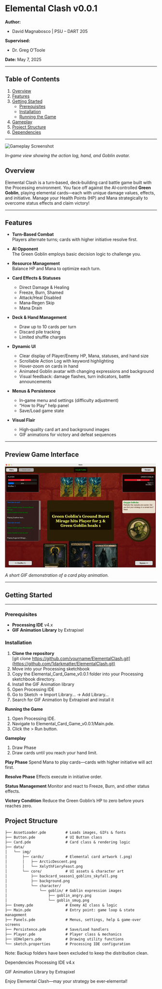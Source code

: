 # Elemental Clash v0.0.1

**Author:**  
- David Magnabosco | PSU – DART 205
  
**Supervised:**    
- Dr. Greg O’Toole  

**Date:** May 7, 2025  

---

## Table of Contents

1. [Overview](#overview)  
2. [Features](#features)  
3. [Getting Started](#getting-started)  
   - [Prerequisites](#prerequisites)  
   - [Installation](#installation)  
   - [Running the Game](#running-the-game)  
4. [Gameplay](#gameplay)  
5. [Project Structure](#project-structure)  
6. [Dependencies](#dependencies)  

---

<img src="screencap1.png" alt="Gameplay Screenshot" width="500"> 

*In‑game view showing the action log, hand, and Goblin avatar.*

## Overview

Elemental Clash is a turn‑based, deck‑building card battle game built with the Processing environment. You face off against the AI‑controlled **Green Goblin**, playing elemental cards—each with unique damage values, effects, and initiative. Manage your Health Points (HP) and Mana strategically to overcome status effects and claim victory!

---

## Features

- **Turn‑Based Combat**  
  Players alternate turns; cards with higher initiative resolve first.

- **AI Opponent**  
  The Green Goblin employs basic decision logic to challenge you.

- **Resource Management**  
  Balance HP and Mana to optimize each turn.

- **Card Effects & Statuses**  
  - Direct Damage & Healing  
  - Freeze, Burn, Shamed  
  - Attack/Heal Disabled  
  - Mana‑Regen Skip  
  - Mana Drain  

- **Deck & Hand Management**  
  - Draw up to 10 cards per turn  
  - Discard pile tracking  
  - Limited shuffle charges  

- **Dynamic UI**  
  - Clear display of Player/Enemy HP, Mana, statuses, and hand size  
  - Scrollable Action Log with keyword highlighting  
  - Hover‑zoom on cards in hand  
  - Animated Goblin avatar with changing expressions and background  
  - Visual feedback: damage flashes, turn indicators, battle announcements  

- **Menus & Persistence**  
  - In‑game menu and settings (difficulty adjustment)  
  - “How to Play” help panel  
  - Save/Load game state  

- **Visual Flair**  
  - High‑quality card art and background images  
  - GIF animations for victory and defeat sequences  

---

## Preview Game Interface

![Animated Demo](screencap2.gif)

*A short GIF demonstration of a card play animation.*

---

## Getting Started

---

### Prerequisites

- **Processing IDE** v4.x  
- **GIF Animation Library** by Extrapixel  

### Installation

1. **Clone the repository**  
   [git clone https://github.com/yourname/ElementalClash.git](https://github.com/1darkmatter/ElementalClash.git)
2. Move into your Processing sketchbook
3. Copy the Elemental_Card_Game_v0.0.1 folder into your Processing sketchbook directory.
4. Install the GIF Animation library
5. Open Processing IDE
6. Go to Sketch → Import Library… → Add Library…
7. Search for GIF Animation by Extrapixel and install it

**Running the Game**

1. Open Processing IDE.
2. Navigate to Elemental_Card_Game_v0.0.1/Main.pde.
3. Click the > Run button.

**Gameplay**

1. Draw Phase
2. Draw cards until you reach your hand limit.

**Play Phase**
Spend Mana to play cards—cards with higher initiative will act first.

**Resolve Phase**
Effects execute in initiative order.

**Status Management**
Monitor and react to Freeze, Burn, and other status effects.

**Victory Condition**
Reduce the Green Goblin’s HP to zero before yours reaches zero.

## Project Structure

```Elemental_Card_Game_v0.0.1/
├── AssetLoader.pde         # Loads images, GIFs & fonts
├── Button.pde              # UI Button class
├── Card.pde                # Card class & rendering logic
├── data/
│   └── img/
│       ├── cards/          # Elemental card artwork (.png)
│       │   ├── ArcticDescent.png
│       │   └── XelythFieryFeast.png
│       └── core/           # UI assets & character art
│           ├── backcard_season1_goblins_skyfall.png
│           ├── background.png
│           └── character/
│               └── goblin/ # Goblin expression images
│                   ├── goblin_angry.png
│                   └── goblin_smug.png
├── Enemy.pde               # Enemy AI class & logic
├── Main.pde                # Entry point: game loop & state management
├── Panels.pde              # Menus, settings, help & game‑over screens
├── Persistence.pde         # Save/Load handlers
├── Player.pde              # Player class & mechanics
├── UIHelpers.pde           # Drawing utility functions
└── sketch.properties       # Processing IDE configuration
```

Note: Backup folders have been excluded to keep the distribution clean.

Dependencies
Processing IDE v4.x

GIF Animation Library by Extrapixel

Enjoy Elemental Clash—may your strategy be ever‑elemental!
